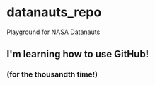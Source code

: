 # datanauts_repo
Playground for NASA Datanauts

## I'm learning how to use GitHub!

### (for the thousandth time!)